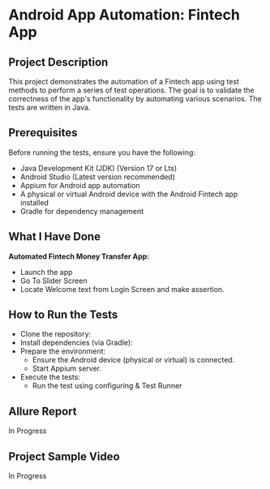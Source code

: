# Android App Automation: Fintech App
## Project Description
This project demonstrates the automation of a Fintech app using test methods to perform a series of test operations. The goal is to validate the correctness of the app's functionality by automating various scenarios. The tests are written in Java.

## Prerequisites
Before running the tests, ensure you have the following:

- Java Development Kit (JDK) (Version 17 or Lts)
- Android Studio (Latest version recommended)
- Appium for Android app automation
- A physical or virtual Android device with the Android Fintech app installed
- Gradle for dependency management

## What I Have Done
**Automated Fintech Money Transfer App:**

- Launch the app
- Go To Slider Screen
- Locate Welcome text from Login Screen and make assertion.



## How to Run the Tests
- Clone the repository:
- Install dependencies (via Gradle):
- Prepare the environment:
  - Ensure the Android device (physical or virtual) is connected.
  - Start Appium server.
- Execute the tests:
  - Run the test using configuring & Test Runner
  


## Allure Report

In Progress

## Project Sample Video

In Progress
